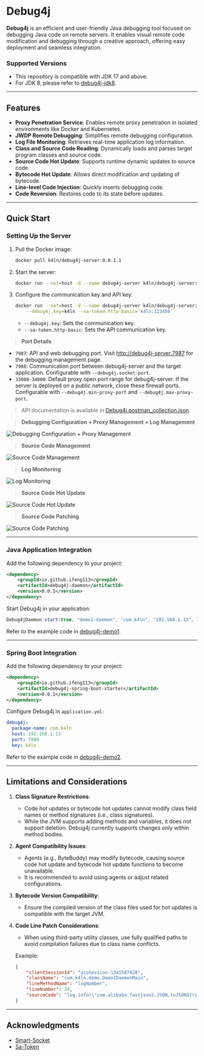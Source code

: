 # Debug4j

**Debug4j** is an efficient and user-friendly Java debugging tool focused on debugging Java code on remote servers. It enables visual remote code modification and debugging through a creative approach, offering easy deployment and seamless integration.

### Supported Versions
- This repository is compatible with JDK 17 and above.
- For JDK 8, please refer to [debug4j-jdk8](https://github.com/ifeng113/debug4j-jdk8).

---

## Features

- **Proxy Penetration Service**: Enables remote proxy penetration in isolated environments like Docker and Kubernetes.
- **JWDP Remote Debugging**: Simplifies remote debugging configuration.
- **Log File Monitoring**: Retrieves real-time application log information.
- **Class and Source Code Reading**: Dynamically loads and parses target program classes and source code.
- **Source Code Hot Update**: Supports runtime dynamic updates to source code.
- **Bytecode Hot Update**: Allows direct modification and updating of bytecode.
- **Line-level Code Injection**: Quickly inserts debugging code.
- **Code Reversion**: Restores code to its state before updates.

---

## Quick Start

### Setting Up the Server

1. Pull the Docker image:
   ```bash
   docker pull k4ln/debug4j-server:0.0.1.1
   ```

2. Start the server:
   ```bash
   docker run --net=host -d --name debug4j-server k4ln/debug4j-server:0.0.1.1
   ```

3. Configure the communication key and API key:
   ```bash
   docker run --net=host -d --name debug4j-server k4ln/debug4j-server:0.0.1.1 \
       --debug4j.key=k4ln --sa-token.http-basic='k4ln:123456'
   ```

   - `--debug4j.key`: Sets the communication key.
   - `--sa-token.http-basic`: Sets the API communication key.

> **Port Details**

- `7987`: API and web debugging port. Visit [http://debug4j-server:7987](http://debug4j-server:7987) for the debugging management page.
- `7988`: Communication port between debug4j-server and the target application. Configurable with `--debug4j.socket-port`.
- `33000-34000`: Default proxy open port range for debug4j-server. If the server is deployed on a public network, close these firewall ports. Configurable with `--debug4j.min-proxy-port` and `--debug4j.max-proxy-port`.

> API documentation is available in [Debug4j.postman_collection.json](https://github.com/ifeng113/debug4j/blob/master/src/main/resources/Debug4j.postman_collection.json).

> **Debugging Configuration + Proxy Management + Log Management**

![Debugging Configuration + Proxy Management](src/main/resources/md/static/d1.png)

> **Source Code Management**

![Source Code Management](src/main/resources/md/static/d2.png)

> **Log Monitoring**

![Log Monitoring](src/main/resources/md/static/d3.png)

> **Source Code Hot Update**

![Source Code Hot Update](src/main/resources/md/static/d4.png)

> **Source Code Patching**

![Source Code Patching](src/main/resources/md/static/d5.png)

---

### Java Application Integration

Add the following dependency to your project:
```xml
<dependency>
    <groupId>io.github.ifeng113</groupId>
    <artifactId>debug4j-daemon</artifactId>
    <version>0.0.1</version>
</dependency>
```

Start Debug4j in your application:
```java
Debug4jDaemon.start(true, "demo1-daemon", "com.k4ln", "192.168.1.13", 7988, "k4ln");
```
Refer to the example code in [debug4j-demo1](https://github.com/ifeng113/debug4j/tree/master/debug4j-demo1).

---

### Spring Boot Integration

Add the following dependency to your project:
```xml
<dependency>
    <groupId>io.github.ifeng113</groupId>
    <artifactId>debug4j-spring-boot-starter</artifactId>
    <version>0.0.1</version>
</dependency>
```

Configure Debug4j in `application.yml`:
```yaml
debug4j:
  package-name: com.k4ln
  host: 192.168.1.13
  port: 7988
  key: k4ln
```
Refer to the example code in [debug4j-demo2](https://github.com/ifeng113/debug4j/tree/master/debug4j-demo2).

---

## Limitations and Considerations

1. **Class Signature Restrictions**:
   - Code hot updates or bytecode hot updates cannot modify class field names or method signatures (i.e., class signatures).
   - While the JVM supports adding methods and variables, it does not support deletion. Debug4j currently supports changes only within method bodies.

2. **Agent Compatibility Issues**:
   - Agents (e.g., ByteBuddy) may modify bytecode, causing source code hot update and bytecode hot update functions to become unavailable.
   - It is recommended to avoid using agents or adjust related configurations.

3. **Bytecode Version Compatibility**:
   - Ensure the compiled version of the class files used for hot updates is compatible with the target JVM.

4. **Code Line Patch Considerations**:
   - When using third-party utility classes, use fully qualified paths to avoid compilation failures due to class name conflicts.

   Example:
   ```json
   {
       "clientSessionId": "aioSession-1341587928",
       "className": "com.k4ln.demo.Demo1DaemonMain",
       "lineMethodName": "logNumber",
       "lineNumber": 24,
       "sourceCode": "log.info(\"com.alibaba.fastjson2.JSON.toJSONString(patch13)\");"
   }
   ```

---

## Acknowledgments

- [Smart-Socket](https://github.com/smartboot/smart-socket)
- [Sa-Token](https://github.com/dromara/sa-token)
